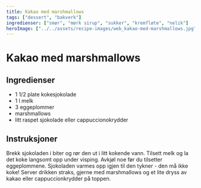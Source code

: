 ```yaml
---
title: Kakao med marshmallows
tags: ["dessert", "bakverk"]
ingredienser: ["smør", "mørk sirup", "sukker", "kremfløte", "nelik"]
heroImage: ["../../assets/recipe-images/web_kakao-med-marshmallows.jpg"]
---
```


# Kakao med marshmallows

## Ingredienser

- 1 1/2 plate kokesjokolade
- 1 l melk
- 3 eggeplommer
- marshmallows
- litt raspet sjokolade eller cappuccionokrydder

## Instruksjoner

Brekk sjokoladen i biter og rør den ut i litt kokende vann. Tilsett melk og la det koke langsomt opp under visping. Avkjøl noe før du tilsetter eggeplommene. Sjokoladen varmes opp igjen til den tykner - den må ikke koke! Server drikken straks, gjerne med marshmallows og et lite dryss av kakao eller cappuccionkrydder på toppen.
